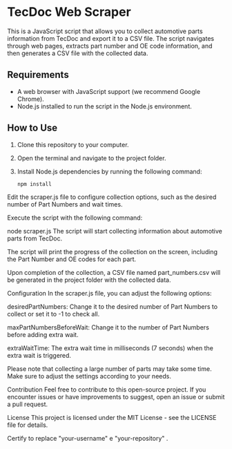 # TecDoc Web Scraper

This is a JavaScript script that allows you to collect automotive parts information from TecDoc and export it to a CSV file. The script navigates through web pages, extracts part number and OE code information, and then generates a CSV file with the collected data.

## Requirements

- A web browser with JavaScript support (we recommend Google Chrome).
- Node.js installed to run the script in the Node.js environment.

## How to Use

1. Clone this repository to your computer.

2. Open the terminal and navigate to the project folder.

3. Install Node.js dependencies by running the following command:

   ```bash
   npm install
Edit the scraper.js file to configure collection options, such as the desired number of Part Numbers and wait times.

Execute the script with the following command:

node scraper.js
The script will start collecting information about automotive parts from TecDoc.

The script will print the progress of the collection on the screen, including the Part Number and OE codes for each part.

Upon completion of the collection, a CSV file named part_numbers.csv will be generated in the project folder with the collected data.

Configuration
In the scraper.js file, you can adjust the following options:

desiredPartNumbers: Change it to the desired number of Part Numbers to collect or set it to -1 to check all.

maxPartNumbersBeforeWait: Change it to the number of Part Numbers before adding extra wait.

extraWaitTime: The extra wait time in milliseconds (7 seconds) when the extra wait is triggered.

Please note that collecting a large number of parts may take some time. Make sure to adjust the settings according to your needs.

Contribution
Feel free to contribute to this open-source project. If you encounter issues or have improvements to suggest, open an issue or submit a pull request.

License
This project is licensed under the MIT License - see the LICENSE file for details.


Certify to replace "your-username" e "your-repository" .

